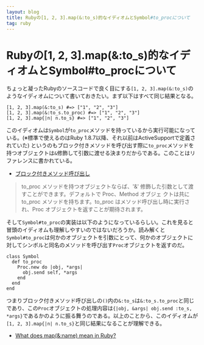 ```yaml
---
layout: blog
title: Rubyの[1, 2, 3].map(&:to_s)的なイディオムとSymbol#to_procについて
tag: ruby
---
```


# Rubyの[1, 2, 3].map(&:to_s)的なイディオムとSymbol#to_procについて

ちょっと凝ったRubyのソースコードで良く目にする`[1, 2, 3].map(&:to_s)`のようなイディオムについて書いておきたい。まず以下はすべて同じ結果となる。

~~~~
[1, 2, 3].map(&:to_s) #=> ["1", "2", "3"]
[1, 2, 3].map(&:to_s.to_proc) #=> ["1", "2", "3"]
[1, 2, 3].map{|n| n.to_s} #=> ["1", "2", "3"]
~~~~

このイディオムは`Symbol`が`to_proc`メソッドを持っているから実行可能になっている。(※標準で使えるのはRuby 1.8.7以降、それ以前はActiveSupportで定義されていた)
というのもブロック付きメソッドを呼び出す際に`to_proc`メソッドを持つオブジェクトは`&`修飾して引数に渡せる決まりだからである。このことはリファレンスに書かれている。

- [ブロック付きメソッド呼び出し](http://docs.ruby-lang.org/ja/1.9.3/doc/spec=2fcall.html#block)

> to_proc メソッドを持つオブジェクトならば、'&' 修飾した引数として渡すことができます。デフォルトで Proc、Method オブジェ クトは共に to_proc メソッドを持ちます。to_proc はメソッド呼び出し時に実行され、Proc オブジェクトを返すことが期待されます。 

そして`Symbol#to_proc`の実装は以下のようになっているらしい。これを見ると冒頭のイディオムも理解しやすいのではないだろうか。読み解くと`Symbol#to_proc`は何かのオブジェクトを引数にとって、何かのオブジェクトに対してシンボルと同名のメソッドを呼び出す`Proc`オブジェクトを返すのだ。

~~~~
class Symbol
  def to_proc
    Proc.new do |obj, *args|
      obj.send self, *args
    end
  end
end
~~~~

つまりブロック付きメソッド呼び出しの`()`内の`&:to_s`は`&:to_s.to_proc`と同じであり、この`Proc`オブジェクトの処理内容は`{|obj, &args| obj.send :to_s, *args}`であるかのように振る舞うのである。以上のことから、このイディオムが`[1, 2, 3].map{|n| n.to_s}`と同じ結果になることが理解できる。

- [What does map(&:name) mean in Ruby?](http://stackoverflow.com/questions/1217088/what-does-mapname-mean-in-ruby)

